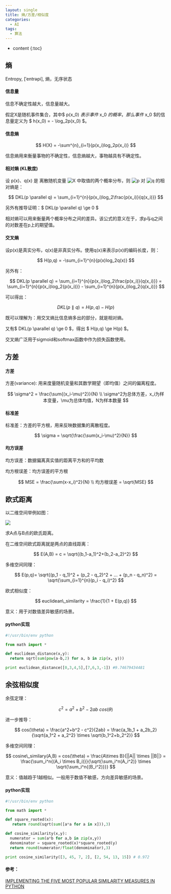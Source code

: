 ```yaml
---
layout: single
title: 熵/方差/相似度
categories:
  - AI
tags:
  - 算法
---
```


* content
{:toc}
## 熵

Entropy, [ˈentrəpi], 熵，无序状态

#### 信息量

信息不确定性越大，信息量越大。

假定X是随机事件集合，其中$ p(x_0) $表示事件$ x_0 $的概率，那么事件$ x_0 $的信息量定义为 $ h(x_0) = - \log_2p(x_0) $。

#### 信息熵

$$
 H(X) = -\sum^{n}_{i=1}{p(x_i)log_2p(x_i)}
$$

信息熵用来衡量事物的不确定性，信息熵越大，事物越具有不确定性。

<!--more-->

#### 相对熵 (KL散度)

设 p(x)、q(x) 是 离散随机变量 ![X](https://math.jianshu.com/math?formula=X) 中取值的两个概率分布，则 ![p](https://math.jianshu.com/math?formula=p) 对 ![q](https://math.jianshu.com/math?formula=q) 的相对熵是：


$$
DKL(p \parallel q) = \sum_{i=1}^{n}{p(x_i)log_2\frac{p(x_i)}{q(x_i)}}
$$


另外有推导证明：$ DKL(p \parallel q) \ge 0 $

相对熵可以用来衡量两个概率分布之间的差异。该公式的意义在于，求p与q之间的对数差在p上的期望值。

#### 交叉熵

设p(x)是真实分布，q(x)是非真实分布。使用q(x)来表示p(x)的编码长度，则：


$$
H(p,q) = -\sum_{i=1}^{n}{p(x)log_2q(x)}
$$


另外有：


$$
DKL(p \parallel q) = \sum_{i=1}^{n}{p(x_i)log_2\frac{p(x_i)}{q(x_i)}} = \sum_{i=1}^{n}{p(x_i)log_2{p(x_i)}} - \sum_{i=1}^{n}{p(x_i)log_2{q(x_i)}}
$$


可以得出：


$$
DKL(p \parallel q) = H(p,q) - H(p)
$$


既可以理解为：用交叉熵比信息熵多出的部分，就是相对熵。

又有$ DKL(p \parallel q) \ge 0 $，得出 $ H(p,q) \ge H(p) $。

交叉熵广泛用于sigmoid和softmax函数中作为损失函数使用。



## 方差

#### 方差

方差(variance): 用来度量随机变量和其数学期望（即均值）之间的偏离程度。


$$
\sigma^2 = \frac{\sum{(x_i-\mu)^2}}{N} \\
\sigma^2为总体方差，x_i为样本变量，\mu为总体均值，N为样本数量
$$

#### 标准差

标准差：方差的平方根，用来反映数据集的离散程度。


$$
\sigma = \sqrt{\frac{\sum(x_i-\mu)^2}{N}}
$$

#### 均方误差

均方误差：数据偏离真实值的距离平方和的平均数

均方根误差：均方误差的平方根


$$
MSE = \frac{\sum(x-x_i)^2}{N} \\
均方根误差 = \sqrt{MSE}
$$


## 欧式距离

以二维空间举例如图：

![](https://harmonyhu.github.io/img/cosine.png)

求A点与B点的欧氏距离。

在二维空间欧式距离就是两点的直线距离：


$$
E(A,B) = c = \sqrt{(b_1-a_1)^2+(b_2-a_2)^2}
$$


多维空间同理：


$$
E(p,q)= \sqrt{(p_1 - q_1)^2 + (p_2 - q_2)^2 + ... + (p_n - q_n)^2} = \sqrt{\sum_{i=1}^{n}(p_i - q_i)^2}
$$


欧式相似度：


$$
euclidean\_similarity = \frac{1}{1 + E(p,q)}
$$



意义：用于对数值差异敏感的场景。

#### python实现

``` python
#!/usr/bin/env python

from math import *

def euclidean_distance(x,y):
  return sqrt(sum(pow(a-b,2) for a, b in zip(x, y)))

print euclidean_distance([0,3,4,5],[7,6,3,-1]) #9.74679434481
```



## 余弦相似度

余弦定理：


$$
c^2 = a^2 + b^2 - 2ab \:cos(\theta)
$$

进一步推导：


$$
cos(\theta) = \frac{a^2+b^2 - c^2}{2ab} = \frac{a_1b_1 + a_2b_2}{\sqrt{a_1^2 + a_2^2} \times \sqrt{b_1^2+b_2^2}}
$$


多维空间同理：


$$
cosine\_similary(A,B) = cos(\theta) = \frac{A\times B}{||A|| \times ||B||} = \frac{\sum_i^n{(A_i \times B_i)}}{\sqrt{\sum_i^n(A_i^2)} \times \sqrt{\sum_i^n{(B_i^2)}}}
$$


意义：值越趋于1越相似。一般用于数值不敏感，方向差异敏感的场景。

#### python实现

```python
#!/usr/bin/env python

from math import *

def square_rooted(x):
   return round(sqrt(sum([a*a for a in x])),3)

def cosine_similarity(x,y):
  numerator = sum(a*b for a,b in zip(x,y))
  denominator = square_rooted(x)*square_rooted(y)
  return round(numerator/float(denominator),3)

print cosine_similarity([3, 45, 7, 2], [2, 54, 13, 15]) # 0.972
```

#### 参考：

[IMPLEMENTING THE FIVE MOST POPULAR SIMILARITY MEASURES IN PYTHON](http://dataconomy.com/2015/04/implementing-the-five-most-popular-similarity-measures-in-python/)

